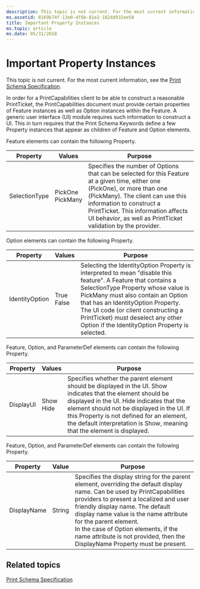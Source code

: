 ```yaml
---
description: This topic is not current. For the most current information, see the Print Schema Specification.
ms.assetid: 8169b74f-13e0-4f6b-81e2-1824d932ee50
title: Important Property Instances
ms.topic: article
ms.date: 05/31/2018
---
```


# Important Property Instances

This topic is not current. For the most current information, see the [Print Schema Specification](https://download.microsoft.com/download/D/E/C/DECA6E6B-3E81-48E7-B7EF-6D92A547D03C/print-schema-spec-2-0.zip).

In order for a PrintCapabilities client to be able to construct a reasonable PrintTicket, the PrintCapabilities document must provide certain properties of Feature instances as well as Option instances within the Feature. A generic user interface (UI) module requires such information to construct a UI. This in turn requires that the Print Schema Keywords define a few Property instances that appear as children of Feature and Option elements.

Feature elements can contain the following Property.



| Property                  | Values                                 | Purpose                                                                                                                                                                                                                                                                                                       |
|---------------------------|----------------------------------------|---------------------------------------------------------------------------------------------------------------------------------------------------------------------------------------------------------------------------------------------------------------------------------------------------------------|
| SelectionType <br/> | PickOne<br/> PickMany<br/> | Specifies the number of Options that can be selected for this Feature at a given time, either one (PickOne), or more than one (PickMany). The client can use this information to construct a PrintTicket. This information affects UI behavior, as well as PrintTicket validation by the provider.<br/> |



 

Option elements can contain the following Property.



| Property                   | Values                           | Purpose                                                                                                                                                                                                                                                                                                                                                                 |
|----------------------------|----------------------------------|-------------------------------------------------------------------------------------------------------------------------------------------------------------------------------------------------------------------------------------------------------------------------------------------------------------------------------------------------------------------------|
| IdentityOption <br/> | True<br/> False<br/> | Selecting the IdentityOption Property is interpreted to mean "disable this feature". A Feature that contains a SelectionType Property whose value is PickMany must also contain an Option that has an IdentityOption Property. The UI code (or client constructing a PrintTicket) must deselect any other Option if the IdentityOption Property is selected.<br/> |



 

Feature, Option, and ParameterDef elements can contain the following Property.



| Property              | Values                          | Purpose                                                                                                                                                                                                                                                                                                                                     |
|-----------------------|---------------------------------|---------------------------------------------------------------------------------------------------------------------------------------------------------------------------------------------------------------------------------------------------------------------------------------------------------------------------------------------|
| DisplayUI <br/> | Show<br/> Hide<br/> | Specifies whether the parent element should be displayed in the UI. Show indicates that the element should be displayed in the UI. Hide indicates that the element should not be displayed in the UI. If this Property is not defined for an element, the default interpretation is Show, meaning that the element is displayed.<br/> |



 

Feature, Option, and ParameterDef elements can contain the following Property.



| Property                | Value             | Purpose                                                                                                                                                                                                                                                                                                                                                                                                               |
|-------------------------|-------------------|-----------------------------------------------------------------------------------------------------------------------------------------------------------------------------------------------------------------------------------------------------------------------------------------------------------------------------------------------------------------------------------------------------------------------|
| DisplayName <br/> | String<br/> | Specifies the display string for the parent element, overriding the default display name. Can be used by PrintCapabilities providers to present a localized and user friendly display name. The default display name value is the name attribute for the parent element. <br/> In the case of Option elements, if the name attribute is not provided, then the DisplayName Property must be present.<br/> |



 

## Related topics

<dl> <dt>

[Print Schema Specification](https://download.microsoft.com/download/D/E/C/DECA6E6B-3E81-48E7-B7EF-6D92A547D03C/print-schema-spec-2-0.zip)
</dt> </dl>

 

 





